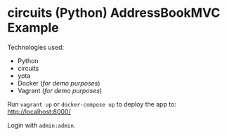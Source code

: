 circuits (Python) AddressBookMVC Example
========================================

Technologies used:

-   Python
-   circuits
-   yota
-   Docker (*for demo purposes*)
-   Vagrant (*for demo purposes*)

Run `vagrant up` or `docker-compose up` to deploy the app to: <http://localhost:8000/>

Login with `admin:admin`.
